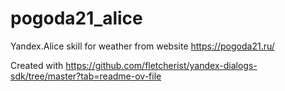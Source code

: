 # pogoda21_alice
Yandex.Alice skill for weather from website https://pogoda21.ru/

Created with https://github.com/fletcherist/yandex-dialogs-sdk/tree/master?tab=readme-ov-file
